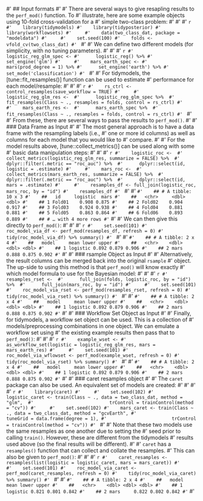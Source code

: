 

#' ## Input formats
#' 
#' There are several ways to give resapling results to the `perf_mod()` function. To #' illustrate, here are some example objects using 10-fold cross-validation for a #' simple two-class problem: 
#' 
#' 
#' ```r
#'    library(tidymodels)
#'    library(tidyposterior)
#'    library(workflowsets)
#'    
#'    data(two_class_dat, package = "modeldata")
#'    
#'    set.seed(100)
#'    folds <- vfold_cv(two_class_dat)
#' ```
#' 
#' We can define two different models (for simplicity, with no tuning parameters).
#' 
#' 
#' ```r
#'    logistic_reg_glm_spec <-
#'      logistic_reg() %>%
#'      set_engine('glm')
#'    
#'    mars_earth_spec <-
#'      mars(prod_degree = 1) %>%
#'      set_engine('earth') %>%
#'      set_mode('classification')
#' ```
#' 
#' For tidymodels, the [tune::fit_resamples()] function can be used to estimate #' performance for each model/resample:
#' 
#' 
#' ```r
#'    rs_ctrl <- control_resamples(save_workflow = TRUE)
#'    
#'    logistic_reg_glm_res <- 
#'      logistic_reg_glm_spec %>% 
#'      fit_resamples(Class ~ ., resamples = folds, control = rs_ctrl)
#'    
#'    mars_earth_res <- 
#'      mars_earth_spec %>% 
#'      fit_resamples(Class ~ ., resamples = folds, control = rs_ctrl)
#' ```
#' 
#' From these, there are several ways to pass the results to `perf_mod()`.
#' 
#' ### Data Frame as Input
#' 
#' The most general approach is to have a data frame with the resampling labels (i.e., #' one or more id columns) as well as columns for each model that you would like to #' compare. 
#' 
#' For the model results above, [tune::collect_metrics()] can be used along with some #' basic data manipulation steps: 
#' 
#' 
#' ```r
#'    logistic_roc <- 
#'      collect_metrics(logistic_reg_glm_res, summarize = FALSE) %>% 
#'      dplyr::filter(.metric == "roc_auc") %>% 
#'      dplyr::select(id, logistic = .estimate)
#'    
#'    mars_roc <- 
#'      collect_metrics(mars_earth_res, summarize = FALSE) %>% 
#'      dplyr::filter(.metric == "roc_auc") %>% 
#'      dplyr::select(id, mars = .estimate)
#'    
#'    resamples_df <- full_join(logistic_roc, mars_roc, by = "id")
#'    resamples_df
#' ```
#' 
#' ```
#'    ## # A tibble: 10 x 3
#'    ##   id     logistic  mars
#'    ##   <chr>     <dbl> <dbl>
#'    ## 1 Fold01    0.908 0.875
#'    ## 2 Fold02    0.904 0.917
#'    ## 3 Fold03    0.924 0.938
#'    ## 4 Fold04    0.881 0.881
#'    ## 5 Fold05    0.863 0.864
#'    ## 6 Fold06    0.893 0.889
#'    ## # … with 4 more rows
#' ```
#' 
#' We can then give this directly to `perf_mod()`: 
#' 
#' 
#' ```r
#'    set.seed(101)
#'    roc_model_via_df <- perf_mod(resamples_df, refresh = 0)
#'    tidy(roc_model_via_df) %>% summary()
#' ```
#' 
#' ```
#'    ## # A tibble: 2 x 4
#'    ##   model     mean lower upper
#'    ##   <chr>    <dbl> <dbl> <dbl>
#'    ## 1 logistic 0.892 0.879 0.906
#'    ## 2 mars     0.888 0.875 0.902
#' ```
#' 
#' ### rsample Object as Input
#' 
#' Alternatively, the result columns can be merged back into the original `rsample` #' object. The up-side to using this method is that `perf_mod()` will know exactly #' which model formula to use for the Bayesian model:
#' 
#' 
#' ```r
#'    resamples_rset <- 
#'      full_join(folds, logistic_roc, by = "id") %>% 
#'      full_join(mars_roc, by = "id")
#'    
#'    set.seed(101)
#'    roc_model_via_rset <- perf_mod(resamples_rset, refresh = 0)
#'    tidy(roc_model_via_rset) %>% summary()
#' ```
#' 
#' ```
#'    ## # A tibble: 2 x 4
#'    ##   model     mean lower upper
#'    ##   <chr>    <dbl> <dbl> <dbl>
#'    ## 1 logistic 0.892 0.879 0.906
#'    ## 2 mars     0.888 0.875 0.902
#' ```
#' 
#' ### Workflow Set Object as Input
#' 
#' Finally, for tidymodels, a workflow set object can be used. This is a collection of #' models/preprocessing combinations in one object. We can emulate a workflow set using #' the existing example results then pass that to `perf_mod()`: 
#' 
#' 
#' ```r
#'    example_wset <-
#'      as_workflow_set(logistic = logistic_reg_glm_res, mars = mars_earth_res)
#'    
#'    set.seed(101)
#'    roc_model_via_wflowset <- perf_mod(example_wset, refresh = 0)
#'    tidy(roc_model_via_rset) %>% summary()
#' ```
#' 
#' ```
#'    ## # A tibble: 2 x 4
#'    ##   model     mean lower upper
#'    ##   <chr>    <dbl> <dbl> <dbl>
#'    ## 1 logistic 0.892 0.879 0.906
#'    ## 2 mars     0.888 0.875 0.902
#' ```
#' 
#' ### caret resamples object
#' 
#' The `caret` package can also be used. An equivalent set of models are created:
#' 
#' 
#' 
#' ```r
#'    library(caret)
#'    
#'    set.seed(102)
#'    logistic_caret <- train(Class ~ ., data = two_class_dat, method = "glm", 
#'                            trControl = trainControl(method = "cv"))
#'    
#'    set.seed(102)
#'    mars_caret <- train(Class ~ ., data = two_class_dat, method = "gcvEarth",
#'                        tuneGrid = data.frame(degree = 1),
#'                        trControl = trainControl(method = "cv"))
#' ```
#' 
#' Note that these two models use the same resamples as one another due to setting the #' seed prior to calling `train()`. However, these are different from the tidymodels #' results used above (so the final results will be different).
#' 
#' `caret` has a `resamples()` function that can collect and collate the resamples. #' This can also be given to `perf_mod()`: 
#' 
#' 
#' ```r
#'    caret_resamples <- resamples(list(logistic = logistic_caret, mars = mars_caret))
#'    
#'    set.seed(101)
#'    roc_model_via_caret <- perf_mod(caret_resamples, refresh = 0)
#'    tidy(roc_model_via_caret) %>% summary()
#' ```
#' 
#' ```
#'    ## # A tibble: 2 x 4
#'    ##   model     mean lower upper
#'    ##   <chr>    <dbl> <dbl> <dbl>
#'    ## 1 logistic 0.821 0.801 0.842
#'    ## 2 mars     0.822 0.802 0.842
#' ```
#' 
